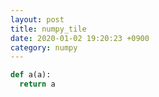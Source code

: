 ```yaml
---
layout: post
title: numpy_tile
date: 2020-01-02 19:20:23 +0900
category: numpy
---
```


```python
def a(a):
  return a
```



